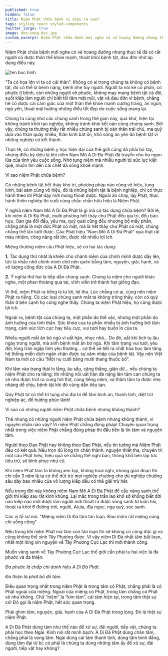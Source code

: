 ```yaml
---
published: true
hidden: false
title: Niệm Phật chữa bệnh vi diệu ra sao?
tags: styling react styled-components
twitter_large: true
image: nho-cong-duc.jpg
custom_excerpt: Niệm Phật chữa bệnh mới nghe có vẻ hoang đường nhưng thực tế đã có rất người có được thân thể khỏe mạnh, thoát khỏi bệnh tật, đau đớn nhờ áp dụng điều này.
---
```


Niệm Phật chữa bệnh mới nghe có vẻ hoang đường nhưng thực tế đã có rất người có được thân thể khỏe mạnh, thoát khỏi bệnh tật, đau đớn nhờ áp dụng điều này.

![ten buc hinh](https://cms.lichngaytot.com/medias/standard/2018/3/21/vi-sao-co-nhung-nguoi-niem-phat-nhung-khong-mang-ich-loi-gi.jpg "ten buc hinh")

“Ta có họa lớn vì ta có cái thân”. Không có ai trong chúng ta không có bệnh tật, đó có thể là bệnh nặng, bệnh nhẹ tùy người. Người ta nói kẻ có phần, có phước ít bệnh, còn những người vô phước, không may mang bệnh tật cả đời, suốt kiếp làm người chỉ biết tối tăm mặt mũi, vật vã đau đớn vì bệnh, chẳng hề có được cái cảm giác của một thân thể khỏe mạnh cường tráng, ăn ngon, ngủ yên, thoải mái hưởng những điều tốt đẹp do cuộc sống mang lại. 

Chúng ta cũng như các chúng sanh trong thế gian này, quá khứ, hiện tại không tránh khỏi tạo nghiệp, không tránh khỏi kết oán cùng chúng sanh. Bởi vậy, chúng ta thường thấy rất nhiều chúng sanh bị oán thân trái chủ, ma quỷ dựa vào thân quấy nhiễu, thần kinh bất ổn, khó sống an yên do bệnh tật vì những nghiệp cũ kết thành.

Thực tế, có những bệnh y học hiện đại của thế giới cũng đã phải bó tay, nhưng điều kỳ diệu là khi niệm Nam Mô A Di Đà Phật đã truyền cho họ ngọn lửa của tình yêu cuộc sống. Nhờ tụng niệm mà nhiều người từ sức lực kiệt quệ, muốn tìm đến cái chết đã sống khoẻ mạnh.
 
Vì sao niệm Phật chữa bệnh?

Có những bệnh tật hết thảy khó trị, phương pháp nào cũng vô hiệu, tụng kinh, bái sám cũng vô hiệu, đó là những bệnh tật là bệnh nghiệp, chỉ có thực hành theo lời Phật dạy mới mong thoát được. Ngoài ăn chay, lạy Phật, thực hành thiện nghiệp thì cuối cùng chắc chắn hữu hiệu là Niệm Phật. 

Ý nghĩa niệm Nam Mô A Di Đà Phật là gì mà có tác dụng chữa bệnh? Bởi lẽ, khi niệm A Di Đà Phật, mười phương hết thảy chư Phật đều gia trì, đều bảo hựu. Oan gia đối đầu, yêu ma, quỷ quái cũng đều nhượng bộ mấy phần, chẳng phải là một đức Phật có mặt, mà là hết thảy chư Phật có mặt, chúng chẳng thể lấn lướt được. Câu Phật hiệu "Nam Mô A Di Đà Phật" quả thật rất màu nhiệm, công năng rất lớn, được rất nhiều lợi ích.
 
Miệng thường niệm câu Phật hiệu, sẽ có hai tác dụng:
 
**1.** Tác dụng thứ nhất là khiến cho chánh niệm của chính mình được dấy lên, tức là nhắc nhở chính mình chớ nên quên bẵng tâm, nguyện, giải, hạnh, và vô lượng công đức của A Di Đà Phật.
 
**2.** Ý nghĩa thứ hai là tiếp dẫn chúng sanh. Chúng ta niệm cho người khác nghe, một phen thoảng qua tai, vĩnh viễn trở thành hạt giống đạo.
 
Vì thế, niệm Phật ra tiếng là tự lợi, lợi tha. Lúc chẳng có ai, cũng nên niệm Phật ra tiếng. Có các loại chúng sanh mắt ta không trông thấy, còn có quỷ thần ở bên cạnh họ cũng nghe thấy. Chúng ta niệm Phật hiệu, họ cũng được lợi ích. 

Ngoài ra, bệnh tật của chúng ta, một phần do thể xác, nhưng một phần do ảnh hưởng của tinh thần. Sức khỏe của ta phần nhiều bị ảnh hưởng bởi tâm trạng, cảm xúc tích cực hay tiêu cực, vui tươi hay buồn lo của ta.
 
Nhiều người mất ăn bỏ ngủ vì uất hận, nhục nhã... Do đó, uất khí tích tụ lâu ngày trong người, mà sinh bệnh mất ăn bỏ ngủ. Khi tâm trạng vui tươi, yêu đời, lòng tràn ngập tình yêu thương… cơ thể sẽ tiết ra chất hóa học làm tăng hệ thống miễn dịch ngăn chặn được sự xâm nhập của bệnh tật. Vậy nên Việt Nam ta mới có câu “Một nụ cười bằng mười thang thuốc bổ”.
 
Khi lâm vào trạng thái lo lắng, âu sầu, căng thẳng, giận dữ... nếu chúng ta niệm Phật cho ra tiếng, thì những nỗi uất hận đè nặng lên tâm can chúng ta sẽ như được trút ra cùng hơi thở, cùng tiếng niệm, và thâm tâm ta được nhẹ nhàng dễ chịu, bệnh tật khi đó cũng dần tiêu tan. 

Qúy Phật tử có thể trì tụng chú đại bi để tâm bình an, thanh tịnh, diệt trừ nghiệp ác, để hướng phúc lành! 
 
Vì sao có những người niệm Phật chữa bệnh nhưng không thành?
 
Thế nhưng có những người niệm Phật chữa bệnh nhưng không thành, vì nguyên nhân nào vậy? Vì niệm Phật chẳng đúng pháp! Chuyện quan trọng nhất trong việc niệm Phật chẳng đúng pháp thì đầu tiên là tín tâm và nguyện tâm. 

Người theo Đạo Phật hay không theo Đạo Phật, nếu tin tưởng mà Niệm Phật đều có kết quả. Nếu trọn đủ lòng tin chân thành, nguyện thiết tha, chuyên trì một câu Phật hiệu, hiệu quả sẽ chẳng thể nghĩ bàn, thống khổ bèn lập tức tiêu trừ, sẽ bình phục như cũ. 

Khi niệm Phật tâm ta không xen tạp, không hoài nghi, không gián đoạn thì chỉ cần 3 năm là ta có thể dứt trừ mọi nghiệp chướng cho dù nghiệp chướng sâu dày bao nhiêu của vô lượng kiếp đều có thể giải trừ hết. 
 
Nếu trong đời này không niệm Nam Mô A Di Đà Phật để cầu vãng sanh thế giới thì kiếp sau rất kinh khủng. Lại mắc trong trần lao khổ sở không biết đời nào kiếp nào mới được làm người mới thoát ra được vòng sanh tử luân hồi, thoát ra khỏi 6 đường trời, người, Atula, địa ngục, ngạ quỷ, súc sanh.
 
Các vị tổ sư nói: "Miệng niệm Di Đà tâm tán loạn. Đau mồm rát miệng cũng chỉ uổng công"
 
Nếu trong khi niệm Phật mà tâm còn tán loạn thì sẽ không có công đức gì và cũng không thể sinh Tây Phương được. Vì vậy niệm Di Đà nhất tâm bất loạn, nhất một lòng xin nguyện về Tây Phương Cực Lạc thì mới thành công.

Muốn vãng sanh về Tây Phương Cực Lạc thế giới cần phải tu hai việc là đa phước và đa thiện:
 
*Đa phước là chấp chì danh hiệu A Di Đà Phật.*
 
*Đa thiện là phát bồ đề tâm.* 
 
Điều quan trọng nhất trong niệm Phật là trong tâm có Phật, chẳng phải là có Phật ngoài cửa miệng. Ngoài cửa miệng có Phật, trong tâm chẳng có Phật sẽ như không. Chữ “niệm” là “kim tâm”, cái tâm hiện tại, trong tâm thật sự có! Đó gọi là niệm Phật, hết sức quan trọng. 

Phải ghim tâm, nguyện, giải, hạnh của A Di Đà Phật trong lòng. Đó là thật sự niệm Phật.
 
A Di Đà Phật dùng tâm như thế nào để xử sự, đãi người, tiếp vật, chúng ta phải học theo Ngài. Kinh nói rất minh bạch: A Di Đà Phật dùng chân tâm, chẳng phải là vọng tâm. Ngài dùng cái tâm thanh tịnh, dùng tâm bình đẳng, dùng tâm đại từ bi; có phải là chúng ta dùng những tâm ấy để xử sự, đãi người, tiếp vật hay không? 